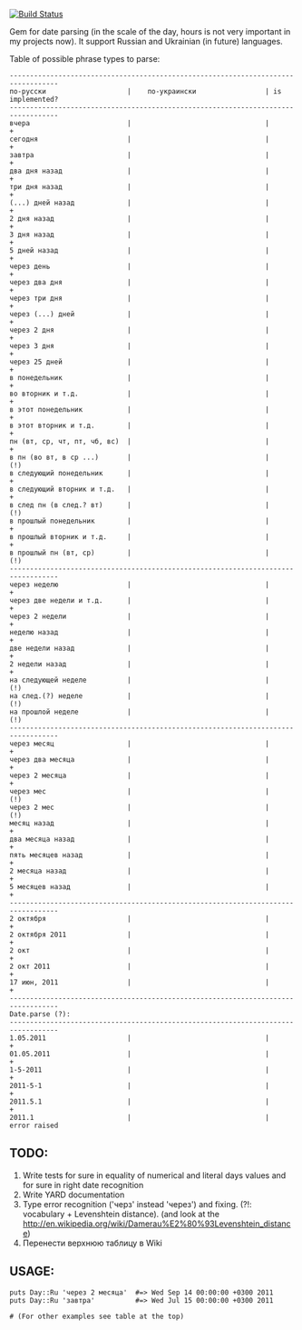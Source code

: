 [![Build Status](https://secure.travis-ci.org/grsmv/day.png?branch=master)](http://travis-ci.org/grsmv/day)

Gem for date parsing (in the scale of the day, hours is not very important in my projects now). It support Russian and Ukrainian (in future) languages.

Table of possible phrase types to parse:

    ----------------------------------------------------------------------------------
    по-русски                    |    по-украински                 | is implemented?
    ----------------------------------------------------------------------------------
    вчера                        |                                 |       +
    сегодня                      |                                 |       +
    завтра                       |                                 |       +
    два дня назад                |                                 |       +
    три дня назад                |                                 |       +
    (...) дней назад             |                                 |       +
    2 дня назад                  |                                 |       +
    3 дня назад                  |                                 |       +
    5 дней назад                 |                                 |       +
    через день                   |                                 |       +
    через два дня                |                                 |       +
    через три дня                |                                 |       +
    через (...) дней             |                                 |       +
    через 2 дня                  |                                 |       +
    через 3 дня                  |                                 |       +
    через 25 дней                |                                 |       +
    в понедельник                |                                 |       +
    во вторник и т.д.            |                                 |       +
    в этот понедельник           |                                 |       +
    в этот вторник и т.д.        |                                 |       +
    пн (вт, ср, чт, пт, чб, вс)  |                                 |       +
    в пн (во вт, в ср ...)       |                                 |      (!)
    в следующий понедельник      |                                 |       +
    в следующий вторник и т.д.   |                                 |       +
    в след пн (в след.? вт)      |                                 |      (!)
    в прошлый понедельник        |                                 |       +
    в прошлый вторник и т.д.     |                                 |       +
    в прошлый пн (вт, ср)        |                                 |      (!)
    ----------------------------------------------------------------------------------
    через неделю                 |                                 |       +
    через две недели и т.д.      |                                 |       +
    через 2 недели               |                                 |       +
    неделю назад                 |                                 |       +
    две недели назад             |                                 |       +
    2 недели назад               |                                 |       +
    на следующей неделе          |                                 |      (!)
    на след.(?) неделе           |                                 |      (!)
    на прошлой неделе            |                                 |      (!)
    ----------------------------------------------------------------------------------
    через месяц                  |                                 |       +
    через два месяца             |                                 |       +
    через 2 месяца               |                                 |       +
    через мес                    |                                 |      (!)
    через 2 мес                  |                                 |      (!)
    месяц назад                  |                                 |       +
    два месяца назад             |                                 |       +
    пять месяцев назад           |                                 |       +
    2 месяца назад               |                                 |       +
    5 месяцев назад              |                                 |       +
    ----------------------------------------------------------------------------------
    2 октября                    |                                 |       +
    2 октября 2011               |                                 |       +
    2 окт                        |                                 |       +
    2 окт 2011                   |                                 |       +
    17 июн, 2011                 |                                 |       +
    ----------------------------------------------------------------------------------
    Date.parse (?):
    ----------------------------------------------------------------------------------
    1.05.2011                    |                                 |       +
    01.05.2011                   |                                 |       +
    1-5-2011                     |                                 |       +
    2011-5-1                     |                                 |       +
    2011.5.1                     |                                 |       +
    2011.1                       |                                 |  error raised

TODO:
-----

1. Write tests for sure in equality of numerical and literal days values and for sure in right date recognition
2. Write YARD documentation
3. Type error recognition ('черз' instead 'через') and fixing. (?!: vocabulary + Levenshtein distance).
   (and look at the http://en.wikipedia.org/wiki/Damerau%E2%80%93Levenshtein_distance)
4. Перенести верхнюю таблицу в Wiki


USAGE:
-----
    puts Day::Ru 'через 2 месяца'  #=> Wed Sep 14 00:00:00 +0300 2011
    puts Day::Ru 'завтра'          #=> Wed Jul 15 00:00:00 +0300 2011

    # (For other examples see table at the top)
